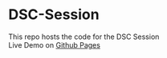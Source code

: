 # DSC-Session
This repo hosts the code for the DSC Session  
Live Demo on [Github Pages](https://elemento24.github.io/DSC-Session/)
